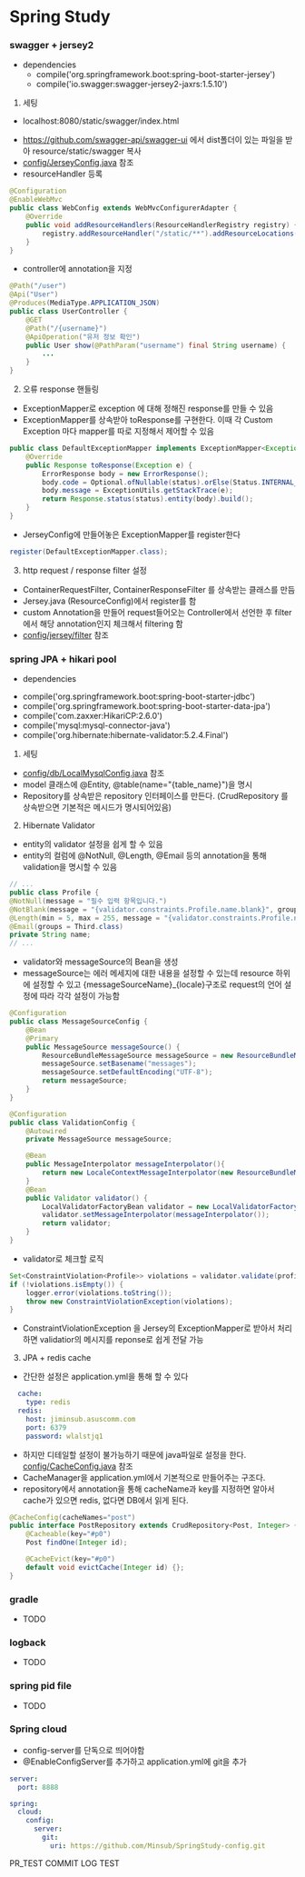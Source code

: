 Spring Study
========================

### swagger + jersey2
* dependencies
  - compile('org.springframework.boot:spring-boot-starter-jersey')
  - compile('io.swagger:swagger-jersey2-jaxrs:1.5.10')

1. 세팅
* localhost:8080/static/swagger/index.html
 - https://github.com/swagger-api/swagger-ui 에서 dist폴더이 있는 파일을 받아 resource/static/swagger 복사
 - [config/JerseyConfig.java](https://github.com/Minsub/SpringStudy/blob/develop/src/main/java/com/kakao/minsub/spring/config/JerseyConfig.java) 참조
 - resourceHandler 등록
```java
@Configuration
@EnableWebMvc
public class WebConfig extends WebMvcConfigurerAdapter {
    @Override
    public void addResourceHandlers(ResourceHandlerRegistry registry) {
        registry.addResourceHandler("/static/**").addResourceLocations("classpath:/static/");
    }
}
```

 - controller에 annotation을 지정

```java
@Path("/user")
@Api("User")
@Produces(MediaType.APPLICATION_JSON)
public class UserController {
    @GET
    @Path("/{username}")
    @ApiOperation("유저 정보 확인")
    public User show(@PathParam("username") final String username) {
        ...
    }
}
```

2. 오류 response 핸들링
 - ExceptionMapper로 exception 에 대해 정해진 response를 만들 수 있음
 - ExceptionMapper를 상속받아 toResponse를 구현한다. 이때 각 Custom Exception 마다 mapper를 따로 지정해서 제어할 수 있음
```java
public class DefaultExceptionMapper implements ExceptionMapper<Exception> {
    @Override
    public Response toResponse(Exception e) {
        ErrorResponse body = new ErrorResponse();
        body.code = Optional.ofNullable(status).orElse(Status.INTERNAL_SERVER_ERROR).getStatusCode();
        body.message = ExceptionUtils.getStackTrace(e);
        return Response.status(status).entity(body).build();
    }
}
```

 - JerseyConfig에 만들어놓은 ExceptionMapper를 register한다
```java
register(DefaultExceptionMapper.class);
```

3. http request / response filter 설정
 - ContainerRequestFilter, ContainerResponseFilter 를 상속받는 클래스를 만듬
 - Jersey.java (ResourceConfig)에서 register를 함
 - custom Annotation을 만들어 request들어오는 Controller에서 선언한 후 filter에서 해당 annotation인지 체크해서 filtering 함
 - [config/jersey/filter](https://github.com/Minsub/SpringStudy/tree/master/src/main/java/com/kakao/minsub/spring/config/jersey/filter) 참조




### spring JPA + hikari pool
* dependencies
 - compile('org.springframework.boot:spring-boot-starter-jdbc')
 - compile('org.springframework.boot:spring-boot-starter-data-jpa')
 - compile('com.zaxxer:HikariCP:2.6.0')
 - compile('mysql:mysql-connector-java')
 - compile('org.hibernate:hibernate-validator:5.2.4.Final')

1. 세팅
 - [config/db/LocalMysqlConfig.java](https://github.com/Minsub/SpringStudy/blob/develop/src/main/java/com/kakao/minsub/spring/config/db/LocalMysqlConfig.java) 참조
 - model 클래스에 @Entity, @table(name="{table_name}")을 명시
 - Repository를 상속받은 repository 인터페이스를 만든다. (CrudRepository 를 상속받으면 기본적은 메시드가 명시되어있음)

2. Hibernate Validator
 - entity의 validator 설정을 쉽게 할 수 있음
 - entity의 컬럼에 @NotNull, @Length, @Email 등의 annotation을 통해 validation을 명시할 수 있음
```java
// ...
public class Profile {
@NotNull(message = "필수 입력 항목입니다.")
@NotBlank(message = "{validator.constraints.Profile.name.blank}", groups = First.class)
@Length(min = 5, max = 255, message = "{validator.constraints.Profile.name.length}", groups = Second.class)
@Email(groups = Third.class)
private String name;
// ...
```

 - validator와 messageSource의 Bean을 생성
 - messageSource는 에러 메세지에 대한 내용을 설정할 수 있는데 resource 하위에 설정할 수 있고 {messageSourceName}_{locale}구조로 request의 언어 설정에 따라 각각 설정이 가능함
```java
@Configuration
public class MessageSourceConfig {
    @Bean
    @Primary
    public MessageSource messageSource() {
        ResourceBundleMessageSource messageSource = new ResourceBundleMessageSource();
        messageSource.setBasename("messages");
        messageSource.setDefaultEncoding("UTF-8");
        return messageSource;
    }
}

@Configuration
public class ValidationConfig {
    @Autowired
    private MessageSource messageSource;

    @Bean
    public MessageInterpolator messageInterpolator(){
        return new LocaleContextMessageInterpolator(new ResourceBundleMessageInterpolator(new MessageSourceResourceBundleLocator(messageSource)));
    }
    @Bean
    public Validator validator() {
        LocalValidatorFactoryBean validator = new LocalValidatorFactoryBean();
        validator.setMessageInterpolator(messageInterpolator());
        return validator;
    }
}
```

 - validator로 체크할 로직
```java
Set<ConstraintViolation<Profile>> violations = validator.validate(profile, FullValidation.class);
if (!violations.isEmpty()) {
    logger.error(violations.toString());
    throw new ConstraintViolationException(violations);
}
```

 - ConstraintViolationException 을 Jersey의 ExceptionMapper로 받아서 처리하면 validatior의 메시지를 reponse로 쉽게 전달 가능


3. JPA + redis cache
 - 간단한 설정은 application.yml을 통해 할 수 있다
```yaml
  cache:
    type: redis
  redis:
    host: jiminsub.asuscomm.com
    port: 6379
    password: wlalstjq1
```
 - 하지만 디테일할 설정이 불가능하기 때문에 java파일로 설정을 한다. [config/CacheConfig.java](https://github.com/Minsub/SpringStudy/blob/develop/src/main/java/com/kakao/minsub/spring/config/CacheConfig.java) 참조
 - CacheManager을 application.yml에서 기본적으로 만들어주는 구조다.
 - repository에서 annotation을 통해 cacheName과 key를 지정하면 알아서 cache가 있으면 redis, 없다면 DB에서 읽게 된다.
```java
@CacheConfig(cacheNames="post")
public interface PostRepository extends CrudRepository<Post, Integer> {
    @Cacheable(key="#p0")
    Post findOne(Integer id);

    @CacheEvict(key="#p0")
    default void evictCache(Integer id) {};
}
```

### gradle
- TODO

### logback
- TODO

### spring pid file
- TODO


### Spring cloud
- config-server를 단독으로 띄어야함
- @EnableConfigServer를 추가하고 application.yml에 git을 추가
```yml
server:
  port: 8888

spring:
  cloud:
    config:
      server:
        git:
          uri: https://github.com/Minsub/SpringStudy-config.git
```

PR_TEST COMMIT LOG
TEST